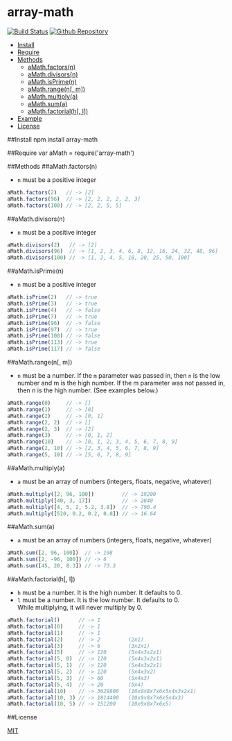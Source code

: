 array-math
==========

[![Build Status](https://travis-ci.org/ArtskydJ/array-math.svg?branch=master)](https://travis-ci.org/ArtskydJ/array-math)
[![Github Repository](http://img.shields.io/badge/Repository-Github-brightgreen.svg)](https://github.com/ArtskydJ/array-math)

- [Install](#install)
- [Require](#require)
- [Methods](#methods)
	- [aMath.factors(n)](#amathfactorsn)
	- [aMath.divisors(n)](#amathdivisorsn)
	- [aMath.isPrime(n)](#amathisprimen)
	- [aMath.range(n[, m])](#amathrangen-m)
	- [aMath.multiply(a)](#amathmultiplya)
	- [aMath.sum(a)](#amathsuma)
	- [aMath.factorial(h[, l])](#amathfactorialh-l)
- [Example](#example)
- [License](#license)

##Install
	npm install array-math
	
##Require
	var aMath = require('array-math')

##Methods
##aMath.factors(n)

- `n` must be a positive integer

```js
aMath.factors(2)   // -> [2]
aMath.factors(96)  // -> [2, 2, 2, 2, 2, 3]
aMath.factors(100) // -> [2, 2, 5, 5]
```

##aMath.divisors(n)

- `n` must be a positive integer

```js
aMath.divisors(2)   // -> [2]
aMath.divisors(96)  // -> [1, 2, 3, 4, 6, 8, 12, 16, 24, 32, 48, 96]
aMath.divisors(100) // -> [1, 2, 4, 5, 10, 20, 25, 50, 100]
```

##aMath.isPrime(n)

- `n` must be a positive integer

```js
aMath.isPrime(2)   // -> true
aMath.isPrime(3)   // -> true
aMath.isPrime(4)   // -> false
aMath.isPrime(7)   // -> true
aMath.isPrime(96)  // -> false
aMath.isPrime(97)  // -> true
aMath.isPrime(100) // -> false
aMath.isPrime(113) // -> true
aMath.isPrime(117) // -> false
```

##aMath.range(n[, m])

- `n` must be a number. If the `m` parameter was passed in, then `n` is the low number and m is the high number. If the m parameter was not passed in, then n is the high number. (See examples below.)

```js
aMath.range(0)     // -> []
aMath.range(1)     // -> [0]
aMath.range(2)     // -> [0, 1]
aMath.range(2, 2)  // -> []
aMath.range(2, 3)  // -> [2]
aMath.range(3)     // -> [0, 1, 2]
aMath.range(10)    // -> [0, 1, 2, 3, 4, 5, 6, 7, 8, 9]
aMath.range(2, 10) // -> [2, 3, 4, 5, 6, 7, 8, 9]
aMath.range(5, 10) // -> [5, 6, 7, 8, 9]
```

##aMath.multiply(a)

- `a` must be an array of numbers (integers, floats, negative, whatever)

```js
aMath.multiply([2, 96, 100])         // -> 19200
aMath.multiply([40, 3, 17])          // -> 2040
aMath.multiply([4, 5, 2, 5.2, 3.8])  // -> 790.4
aMath.multiply([520, 0.2, 0.2, 0.8]) // -> 16.64
```

##aMath.sum(a)

- `a` must be an array of numbers (integers, floats, negative, whatever)

```js
aMath.sum([2, 96, 100])  // -> 198
aMath.sum([2, -96, 100]) // -> 6
aMath.sum([45, 20, 8.3]) // -> 73.3
```

##aMath.factorial(h[, l])

- `h` must be a number. It is the high number. It defaults to 0.  
- `l` must be a number. It is the low number. It defaults to 0.  
While multiplying, it will never multiply by 0.

```js
aMath.factorial()      // -> 1
aMath.factorial(0)     // -> 1
aMath.factorial(1)     // -> 1
aMath.factorial(2)     // -> 2         (2x1)
aMath.factorial(3)     // -> 6         (3x2x1)
aMath.factorial(5)     // -> 120       (5x4x3x2x1)
aMath.factorial(5, 0)  // -> 120       (5x4x3x2x1)
aMath.factorial(5, 1)  // -> 120       (5x4x3x2x1)
aMath.factorial(5, 2)  // -> 120       (5x4x3x2)
aMath.factorial(5, 3)  // -> 60        (5x4x3)
aMath.factorial(5, 4)  // -> 20        (5x4)
aMath.factorial(10)    // -> 3628800   (10x9x8x7x6x5x4x3x2x1)
aMath.factorial(10, 3) // -> 1814400   (10x9x8x7x6x5x4x3)
aMath.factorial(10, 5) // -> 151200    (10x9x8x7x6x5)
```

##License

[MIT](http://opensource.org/licenses/MIT)
